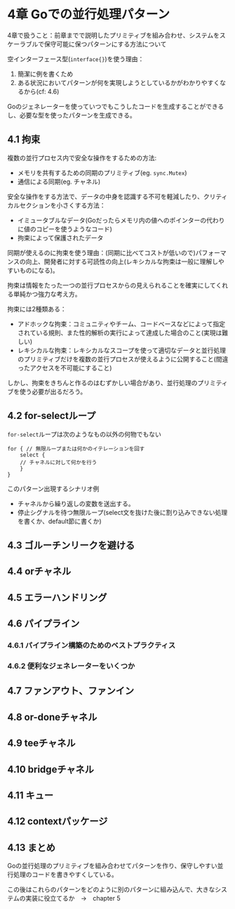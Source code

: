 # 4章 Goでの並行処理パターン

4章で扱うこと：前章までで説明したプリミティブを組み合わせ、システムをスケーラブルで保守可能に保つパターンにする方法について

空インターフェース型(`interface{}`)を使う理由：

1. 簡潔に例を書くため
2. ある状況においてパターンが何を実現しようとしているかがわかりやすくなるから(cf: 4.6)

Goのジェネレーターを使っていつでもこうしたコードを生成することができるし、必要な型を使ったパターンを生成できる。

## 4.1 拘束

複数の並行プロセス内で安全な操作をするための方法: 

- メモリを共有するための同期のプリミティブ(eg. `sync.Mutex`)
- 通信による同期(eg. チャネル)

安全な操作をする方法で、データの中身を認識する不可を軽減したり、クリティカルセクションを小さくする方法：

- イミュータブルなデータ(Goだったらメモリ内の値へのポインターの代わりに値のコピーを使うようなコード)
- 拘束によって保護されたデータ

同期が使えるのに拘束を使う理由：(同期に比べてコストが低いので)パフォーマンスの向上、開発者に対する可読性の向上(レキシカルな拘束は一般に理解しやすいものになる)。

拘束は情報をたった一つの並行プロセスからの見えられることを確実にしてくれる単純かつ強力な考え方。

拘束には2種類ある：

- アドホックな拘束：コミュニティやチーム、コードベースなどによって指定されている規則、また性的解析の実行によって達成した場合のこと(実現は難しい)
- レキシカルな拘束：レキシカルなスコープを使って適切なデータと並行処理のプリミティブだけを複数の並行プロセスが使えるように公開すること(間違ったアクセスを不可能にすること)

しかし、拘束をきちんと作るのはむずかしい場合があり、並行処理のプリミティブを使う必要が出るだろう。

## 4.2 for-selectループ

`for-select`ループは次のようなもの以外の何物でもない

```
for { // 無限ループまたは何かのイテレーションを回す
	select {
	// チャネルに対して何かを行う
	}
}
```

このパターン出現するシナリオ例

- チャネルから繰り返しの変数を送出する。
- 停止シグナルを待つ無限ループ(select文を抜けた後に割り込みできない処理を書くか、default節に書くか)

## 4.3 ゴルーチンリークを避ける

## 4.4 orチャネル

## 4.5 エラーハンドリング

## 4.6 パイプライン

### 4.6.1 パイプライン構築のためのベストプラクティス

### 4.6.2 便利なジェネレーターをいくつか

## 4.7 ファンアウト、ファンイン

## 4.8 or-doneチャネル

## 4.9 teeチャネル

## 4.10 bridgeチャネル

## 4.11 キュー

## 4.12 contextパッケージ

## 4.13 まとめ

Goの並行処理のプリミティブを組み合わせてパターンを作り、保守しやすい並行処理のコードを書きやすくしている。

この後はこれらのパターンをどのように別のパターンに組み込んで、大きなシステムの実装に役立てるか　→　chapter 5
